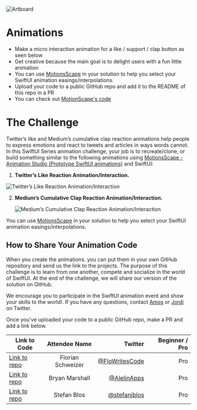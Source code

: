 ![Artboard](https://www.swiftuiseries.com/images/events/banner-animations.png)

# Animations

- Make a micro interaction animation for a like / support / clap button as seen below
- Get creative because the main goal is to delight users with a fun little animation
- You can use <u><a href="https://apps.apple.com/us/app/motionscape-animation-studio/id1616840951">MotionsScape</a></u> in your solution to help you select your SwiftUI animation easings/interpolations.
- Upload your code to a public GitHub repo and add it to the README of this repo in a PR
- You can check out [MotionScape's code](https://github.com/GetStream/motionscape-app)
               
# The Challenge

Twitter’s like and Medium’s cumulative clap reaction animations help people to express emotions and react to tweets and articles in ways words cannot. In this SwiftUI Series animation challenge, your job is to recreate/clone, or build something similar to the following animations using <a href="https://apps.apple.com/us/app/motionscape-animation-studio/id1616840951"> 
     MotionsScape - Animation Studio (Prototype SwiftUI animations)</a> and SwiftUI:

  1. **Twitter’s Like Reaction Animation/Interaction.** 

![Twitter’s Like Reaction Animation/Interaction ](https://github.com/GetStream/swiftui-series-animation-challenge/blob/main/Misc/TwitterLikeReaction.gif)
     
  2. **Medium’s Cumulative Clap Reaction Animation/Interaction.**
      
      ![Medium’s Cumulative Clap Reaction Animation/Interaction ](https://github.com/GetStream/swiftui-series-animation-challenge/blob/main/Misc/mediumClap.gif)

You can use <a href="https://apps.apple.com/us/app/motionscape-animation-studio/id1616840951"> 
     MotionsScape</a> in your solution to help you select your SwiftUI animation easings/interpolations. 

## How to Share Your Animation Code 
When you create the animations. you can put them in your own GitHub repository and send us the link to the projects. The purpose of this challenge is to learn from one another, compete and socialize in the world of SwiftUI. At the end of the challenge, we will share our version of the solution on GitHub. 

We encourage you to participate in the SwiftUI animation event and show your skills to the world!. If you have any questions, contact <a href="https://twitter.com/amos_gyamfi">Amos</a> or <a href="https://twitter.com/jordibruin"> Jordi</a> on Twitter.

Once you've uploaded your code to a public GitHub repo, make a PR and add a link below.

| Link to Code  | Attendee Name    | Twitter                                    |Beginner / Pro | 
| ------------- |:----------------:| ------------------------------------------------:|---------:|
[Link to repo](https://github.com/chFlorian/SwiftUISeries-Animation/tree/main)  | Florian Schweizer | [@FloWritesCode](https://www.twitter.com/FloWritesCode)        | Pro |
[Link to repo](https://github.com/Yrban/animations)  | Bryan Marshall | [@AlelinApps](https://twitter.com/AlelinApps)        | Pro |
[Link to repo](https://github.com/DaemonLoki/SwiftUISeries-Animations)  | Stefan Blos | [@stefanjblos](https://twitter.com/stefanjblos)        | Pro |

